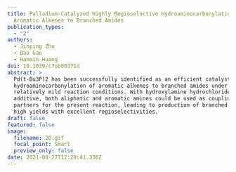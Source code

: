 ```yaml
---
title: Palladium-Catalyzed Highly Regioselective Hydroaminocarbonylation of
  Aromatic Alkenes to Branched Amides
publication_types:
  - "2"
authors:
  - Jinping Zhu
  - Bao Gao
  - Hanmin Huang
doi: 10.1039/c7ob00371d
abstract: >
  Pd(t-Bu3P)2 has been successfully identified as an efficient catalyst for the
  hydroaminocarbonylation of aromatic alkenes to branched amides under
  relatively mild reaction conditions. With hydroxylamine hydrochloride as an
  additive, both aliphatic and aromatic amines could be used as coupling
  partners for the present reaction, leading to production of branched amides in
  high yields with excellent regioselectivities.
draft: false
featured: false
image:
  filename: 20.gif
  focal_point: Smart
  preview_only: false
date: 2021-08-27T12:20:41.336Z
---
```

